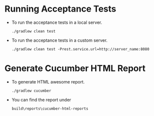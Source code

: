 # Running Acceptance Tests

* To run the acceptance tests in a local server.

      ./gradlew clean test

* To run the acceptance tests in a custom server.

      ./gradlew clean test -Prest.service.url=http://server_name:8080 

# Generate Cucumber HTML Report

* To generate HTML awesome report.

      ./gradlew cucumber

* You can find the report under 

      build\reports\cucumber-html-reports

